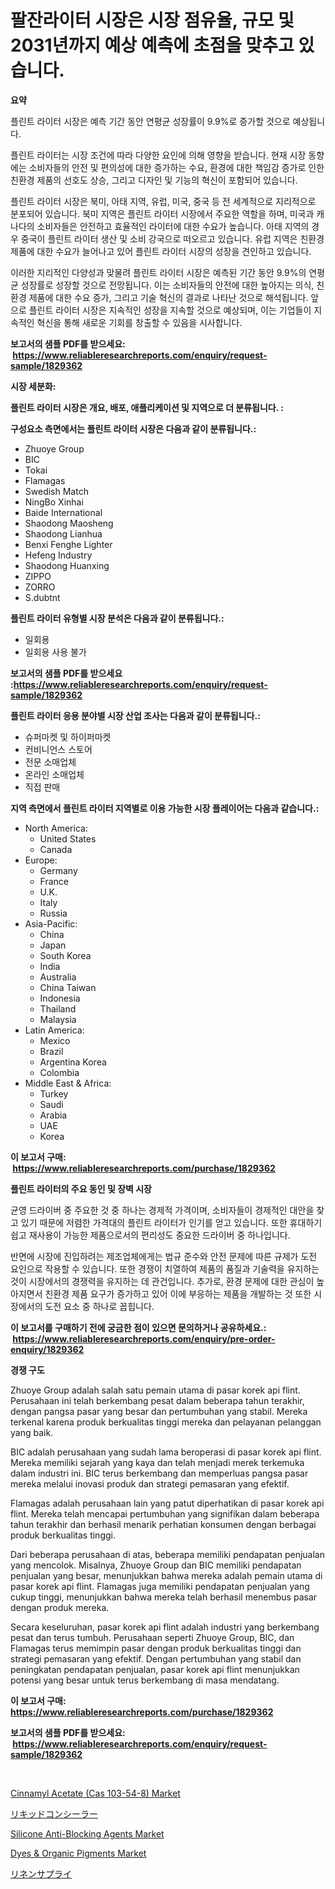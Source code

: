 <p><h1>팔잔라이터 시장은 시장 점유율, 규모 및 2031년까지 예상 예측에 초점을 맞추고 있습니다.</h1></p><p><strong>요약</strong></p>
<p><p>플린트 라이터 시장은 예측 기간 동안 연평균 성장률이 9.9%로 증가할 것으로 예상됩니다. </p><p>플린트 라이터는 시장 조건에 따라 다양한 요인에 의해 영향을 받습니다. 현재 시장 동향에는 소비자들의 안전 및 편의성에 대한 증가하는 수요, 환경에 대한 책임감 증가로 인한 친환경 제품의 선호도 상승, 그리고 디자인 및 기능의 혁신이 포함되어 있습니다.</p><p>플린트 라이터 시장은 북미, 아태 지역, 유럽, 미국, 중국 등 전 세계적으로 지리적으로 분포되어 있습니다. 북미 지역은 플린트 라이터 시장에서 주요한 역할을 하며, 미국과 캐나다의 소비자들은 안전하고 효율적인 라이터에 대한 수요가 높습니다. 아태 지역의 경우 중국이 플린트 라이터 생산 및 소비 강국으로 떠오르고 있습니다. 유럽 지역은 친환경 제품에 대한 수요가 늘어나고 있어 플린트 라이터 시장의 성장을 견인하고 있습니다.</p><p>이러한 지리적인 다양성과 맞물려 플린트 라이터 시장은 예측된 기간 동안 9.9%의 연평균 성장률로 성장할 것으로 전망됩니다. 이는 소비자들의 안전에 대한 높아지는 의식, 친환경 제품에 대한 수요 증가, 그리고 기술 혁신의 결과로 나타난 것으로 해석됩니다. 앞으로 플린트 라이터 시장은 지속적인 성장을 지속할 것으로 예상되며, 이는 기업들이 지속적인 혁신을 통해 새로운 기회를 창출할 수 있음을 시사합니다.</p></p>
<p><strong>보고서의 샘플 PDF를 받으세요: &nbsp;<a href="https://www.reliableresearchreports.com/enquiry/request-sample/1829362">https://www.reliableresearchreports.com/enquiry/request-sample/1829362</a></strong></p>
<p><strong>시장 세분화:</strong></p>
<p><strong> 플린트 라이터 시장은 개요, 배포, 애플리케이션 및 지역으로 더 분류됩니다. :</strong></p>
<p><strong>구성요소 측면에서는 플린트 라이터 시장은 다음과 같이 분류됩니다.:</strong></p>
<p><ul><li>Zhuoye Group</li><li>BIC</li><li>Tokai</li><li>Flamagas</li><li>Swedish Match</li><li>NingBo Xinhai</li><li>Baide International</li><li>Shaodong Maosheng</li><li>Shaodong Lianhua</li><li>Benxi Fenghe Lighter</li><li>Hefeng Industry</li><li>Shaodong Huanxing</li><li>ZIPPO</li><li>ZORRO</li><li>S.dubtnt</li></ul></p>
<p><strong> 플린트 라이터 유형별 시장 분석은 다음과 같이 분류됩니다.:</strong></p>
<p><ul><li>일회용</li><li>일회용 사용 불가</li></ul></p>
<p><strong>보고서의 샘플 PDF를 받으세요 :<a href="https://www.reliableresearchreports.com/enquiry/request-sample/1829362">https://www.reliableresearchreports.com/enquiry/request-sample/1829362</a></strong></p>
<p><strong> 플린트 라이터 응용 분야별 시장 산업 조사는 다음과 같이 분류됩니다.:</strong></p>
<p><ul><li>슈퍼마켓 및 하이퍼마켓</li><li>컨비니언스 스토어</li><li>전문 소매업체</li><li>온라인 소매업체</li><li>직접 판매</li></ul></p>
<p><strong>지역 측면에서 플린트 라이터 지역별로 이용 가능한 시장 플레이어는 다음과 같습니다.:</strong></p>
<p><ul>
    <li>
        North America:
        <ul>
            <li>United States</li>
            <li>Canada</li>
        </ul>
    </li>
    <li>
        Europe:
        <ul>
            <li>Germany</li>
            <li>France</li>
            <li>U.K.</li>
            <li>Italy</li>
            <li>Russia</li>
        </ul>
    </li>
    <li>
        Asia-Pacific:
        <ul>
            <li>China</li>
            <li>Japan</li>
            <li>South Korea</li>
            <li>India</li>
            <li>Australia</li>
            <li>China Taiwan</li>
            <li>Indonesia</li>
            <li>Thailand</li>
            <li>Malaysia</li>
        </ul>
    </li>
    <li>
        Latin America:
        <ul>
            <li>Mexico</li>
            <li>Brazil</li>
            <li>Argentina Korea</li>
            <li>Colombia</li>
        </ul>
    </li>
    <li>
        Middle East & Africa:
        <ul>
            <li>Turkey</li>
            <li>Saudi</li>
            <li>Arabia</li>
            <li>UAE</li>
            <li>Korea</li>
        </ul>
    </li>
    </ul></p>
<p><strong>이 보고서 구매: &nbsp;<a href="https://www.reliableresearchreports.com/purchase/1829362">https://www.reliableresearchreports.com/purchase/1829362</a></strong></p>
<p><strong>플린트 라이터의 주요 동인 및 장벽 시장</strong></p>
<p><p>균영 드라이버 중 주요한 것 중 하나는 경제적 가격이며, 소비자들이 경제적인 대안을 찾고 있기 때문에 저렴한 가격대의 플린트 라이터가 인기를 얻고 있습니다. 또한 휴대하기 쉽고 재사용이 가능한 제품으로서의 편리성도 중요한 드라이버 중 하나입니다. </p><p>반면에 시장에 진입하려는 제조업체에게는 법규 준수와 안전 문제에 따른 규제가 도전 요인으로 작용할 수 있습니다. 또한 경쟁이 치열하여 제품의 품질과 기술력을 유지하는 것이 시장에서의 경쟁력을 유지하는 데 관건입니다. 추가로, 환경 문제에 대한 관심이 높아지면서 친환경 제품 요구가 증가하고 있어 이에 부응하는 제품을 개발하는 것 또한 시장에서의 도전 요소 중 하나로 꼽힙니다.</p></p>
<p><strong>이 보고서를 구매하기 전에 궁금한 점이 있으면 문의하거나 공유하세요.: &nbsp;<a href="https://www.reliableresearchreports.com/enquiry/pre-order-enquiry/1829362">https://www.reliableresearchreports.com/enquiry/pre-order-enquiry/1829362</a></strong></p>
<p><strong>경쟁 구도</strong></p>
<p><p>Zhuoye Group adalah salah satu pemain utama di pasar korek api flint. Perusahaan ini telah berkembang pesat dalam beberapa tahun terakhir, dengan pangsa pasar yang besar dan pertumbuhan yang stabil. Mereka terkenal karena produk berkualitas tinggi mereka dan pelayanan pelanggan yang baik.</p><p>BIC adalah perusahaan yang sudah lama beroperasi di pasar korek api flint. Mereka memiliki sejarah yang kaya dan telah menjadi merek terkemuka dalam industri ini. BIC terus berkembang dan memperluas pangsa pasar mereka melalui inovasi produk dan strategi pemasaran yang efektif.</p><p>Flamagas adalah perusahaan lain yang patut diperhatikan di pasar korek api flint. Mereka telah mencapai pertumbuhan yang signifikan dalam beberapa tahun terakhir dan berhasil menarik perhatian konsumen dengan berbagai produk berkualitas tinggi.</p><p>Dari beberapa perusahaan di atas, beberapa memiliki pendapatan penjualan yang mencolok. Misalnya, Zhuoye Group dan BIC memiliki pendapatan penjualan yang besar, menunjukkan bahwa mereka adalah pemain utama di pasar korek api flint. Flamagas juga memiliki pendapatan penjualan yang cukup tinggi, menunjukkan bahwa mereka telah berhasil menembus pasar dengan produk mereka.</p><p>Secara keseluruhan, pasar korek api flint adalah industri yang berkembang pesat dan terus tumbuh. Perusahaan seperti Zhuoye Group, BIC, dan Flamagas terus memimpin pasar dengan produk berkualitas tinggi dan strategi pemasaran yang efektif. Dengan pertumbuhan yang stabil dan peningkatan pendapatan penjualan, pasar korek api flint menunjukkan potensi yang besar untuk terus berkembang di masa mendatang.</p></p>
<p><strong>이 보고서 구매: &nbsp; <a href="https://www.reliableresearchreports.com/purchase/1829362">https://www.reliableresearchreports.com/purchase/1829362</a></strong></p>
<p><strong>보고서의 샘플 PDF를 받으세요: &nbsp;<a href="https://www.reliableresearchreports.com/enquiry/request-sample/1829362">https://www.reliableresearchreports.com/enquiry/request-sample/1829362</a></strong><strong></strong></p>
<p>&nbsp;</p>
<p><p><a href="https://unruly-ladybug-44b.notion.site/Cinnamyl-Acetate-Cas-103-54-8-Market-Size-Market-Trends-and-Growth-Outlook-forecasted-for-period-133a2b1b3e0640dc8eaf3b5eaa678cdd">Cinnamyl Acetate (Cas 103-54-8) Market</a></p><p><a href="https://github.com/zjkmgcs938405/Market-Research-Report-List-1/blob/main/9565885187468.md">リキッドコンシーラー</a></p><p><a href="https://issuu.com/reportprime-2/docs/silicone-anti-blocking-agents-market-size-2030.ppt">Silicone Anti-Blocking Agents Market</a></p><p><a href="https://view.publitas.com/reportprime-1/dyes-organic-pigments-market-size-growing-and-forecasted-for-period-from-2024-2031-and-provides-complete-market-analysis-of-this-market/">Dyes & Organic Pigments Market</a></p><p><a href="https://github.com/mohamedbakry57/Market-Research-Report-List-2/blob/main/4626146187467.md">リネンサプライ</a></p></p>